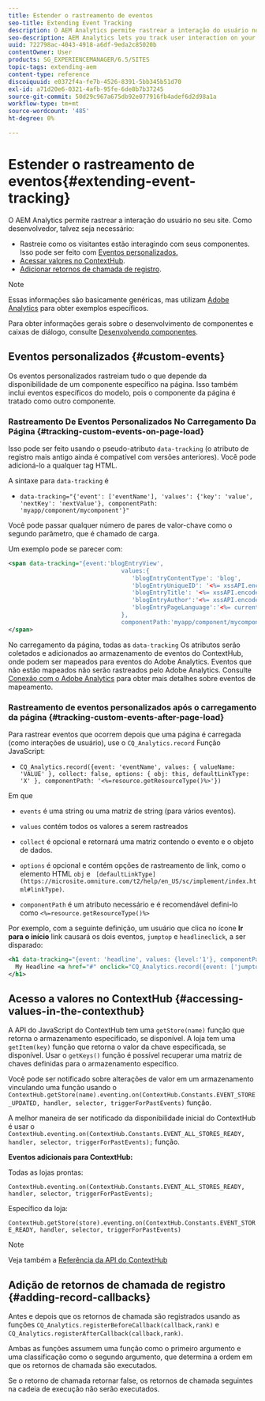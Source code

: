 ```yaml
---
title: Estender o rastreamento de eventos
seo-title: Extending Event Tracking
description: O AEM Analytics permite rastrear a interação do usuário no seu site
seo-description: AEM Analytics lets you track user interaction on your website
uuid: 722798ac-4043-4918-a6df-9eda2c85020b
contentOwner: User
products: SG_EXPERIENCEMANAGER/6.5/SITES
topic-tags: extending-aem
content-type: reference
discoiquuid: e0372f4a-fe7b-4526-8391-5bb345b51d70
exl-id: a71d20e6-0321-4afb-95fe-6de8b7b37245
source-git-commit: 50d29c967a675db92e077916fb4adef6d2d98a1a
workflow-type: tm+mt
source-wordcount: '485'
ht-degree: 0%

---
```


# Estender o rastreamento de eventos{#extending-event-tracking}

O AEM Analytics permite rastrear a interação do usuário no seu site. Como desenvolvedor, talvez seja necessário:

* Rastreie como os visitantes estão interagindo com seus componentes. Isso pode ser feito com [Eventos personalizados.](#custom-events)
* [Acessar valores no ContextHub](/help/sites-developing/extending-analytics.md#accessing-values-in-the-contexthub).
* [Adicionar retornos de chamada de registro](#adding-record-callbacks).

>[!NOTE]
>
>Essas informações são basicamente genéricas, mas utilizam [Adobe Analytics](/help/sites-administering/adobeanalytics.md) para obter exemplos específicos.
>
>Para obter informações gerais sobre o desenvolvimento de componentes e caixas de diálogo, consulte [Desenvolvendo componentes](/help/sites-developing/components.md).

## Eventos personalizados {#custom-events}

Os eventos personalizados rastreiam tudo o que depende da disponibilidade de um componente específico na página. Isso também inclui eventos específicos do modelo, pois o componente da página é tratado como outro componente.

### Rastreamento De Eventos Personalizados No Carregamento Da Página {#tracking-custom-events-on-page-load}

Isso pode ser feito usando o pseudo-atributo `data-tracking` (o atributo de registro mais antigo ainda é compatível com versões anteriores). Você pode adicioná-lo a qualquer tag HTML.

A sintaxe para `data-tracking` é

* `data-tracking="{'event': ['eventName'], 'values': {'key': 'value', 'nextKey': 'nextValue'}, componentPath: 'myapp/component/mycomponent'}"`

Você pode passar qualquer número de pares de valor-chave como o segundo parâmetro, que é chamado de carga.

Um exemplo pode se parecer com:

```xml
<span data-tracking="{event:'blogEntryView',
                                values:{
                                   'blogEntryContentType': 'blog',
                                   'blogEntryUniqueID': '<%= xssAPI.encodeForJSString(entry.getId()) %>',
                                   'blogEntryTitle': '<%= xssAPI.encodeForJSString(entry.getTitle()) %>',
                                   'blogEntryAuthor':'<%= xssAPI.encodeForJSString(entry.getAuthor()) %>',
                                   'blogEntryPageLanguage':'<%= currentPage.getLanguage(true) %>'
                                },
                                componentPath:'myapp/component/mycomponent'}">
</span>
```

No carregamento da página, todas as `data-tracking` Os atributos serão coletados e adicionados ao armazenamento de eventos do ContextHub, onde podem ser mapeados para eventos do Adobe Analytics. Eventos que não estão mapeados não serão rastreados pelo Adobe Analytics. Consulte [Conexão com o Adobe Analytics](/help/sites-administering/adobeanalytics.md) para obter mais detalhes sobre eventos de mapeamento.

### Rastreamento de eventos personalizados após o carregamento da página {#tracking-custom-events-after-page-load}

Para rastrear eventos que ocorrem depois que uma página é carregada (como interações de usuário), use o `CQ_Analytics.record` Função JavaScript:

* `CQ_Analytics.record({event: 'eventName', values: { valueName: 'VALUE' }, collect: false, options: { obj: this, defaultLinkType: 'X' }, componentPath: '<%=resource.getResourceType()%>'})`

Em que

* `events` é uma string ou uma matriz de string (para vários eventos).

* `values` contém todos os valores a serem rastreados
* `collect` é opcional e retornará uma matriz contendo o evento e o objeto de dados.
* `options` é opcional e contém opções de rastreamento de link, como o elemento HTML `obj` e ` [defaultLinkType](https://microsite.omniture.com/t2/help/en_US/sc/implement/index.html#linkType)`.

* `componentPath` é um atributo necessário e é recomendável defini-lo como `<%=resource.getResourceType()%>`

Por exemplo, com a seguinte definição, um usuário que clica no ícone **Ir para o início** link causará os dois eventos, `jumptop` e `headlineclick`, a ser disparado:

```xml
<h1 data-tracking="{event: 'headline', values: {level:'1'}, componentPath: '<%=resource.getResourceType()%>'}">
  My Headline <a href="#" onclick="CQ_Analytics.record({event: ['jumptop','headlineclick'],  values: {level:'1'}, componentPath: '<%=resource.getResourceType()%>'})">Jump to top</a>
</h1>
```

## Acesso a valores no ContextHub {#accessing-values-in-the-contexthub}

A API do JavaScript do ContextHub tem uma `getStore(name)` função que retorna o armazenamento especificado, se disponível. A loja tem uma `getItem(key)` função que retorna o valor da chave especificada, se disponível. Usar o `getKeys()` função é possível recuperar uma matriz de chaves definidas para o armazenamento específico.

Você pode ser notificado sobre alterações de valor em um armazenamento vinculando uma função usando o `ContextHub.getStore(name).eventing.on(ContextHub.Constants.EVENT_STORE_UPDATED, handler, selector, triggerForPastEvents)` função.

A melhor maneira de ser notificado da disponibilidade inicial do ContextHub é usar o `ContextHub.eventing.on(ContextHub.Constants.EVENT_ALL_STORES_READY, handler, selector, triggerForPastEvents);` função.

**Eventos adicionais para ContextHub:**

Todas as lojas prontas:

`ContextHub.eventing.on(ContextHub.Constants.EVENT_ALL_STORES_READY, handler, selector, triggerForPastEvents);`

Específico da loja:

`ContextHub.getStore(store).eventing.on(ContextHub.Constants.EVENT_STORE_READY, handler, selector, triggerForPastEvents)`

>[!NOTE]
>
>Veja também a [Referência da API do ContextHub](https://helpx.adobe.com/experience-manager/6-5/sites/developing/using/contexthub-api.html#ContextHubJavascriptAPIReference)

## Adição de retornos de chamada de registro {#adding-record-callbacks}

Antes e depois que os retornos de chamada são registrados usando as funções `CQ_Analytics.registerBeforeCallback(callback,rank)` e `CQ_Analytics.registerAfterCallback(callback,rank)`.

Ambas as funções assumem uma função como o primeiro argumento e uma classificação como o segundo argumento, que determina a ordem em que os retornos de chamada são executados.

Se o retorno de chamada retornar false, os retornos de chamada seguintes na cadeia de execução não serão executados.
